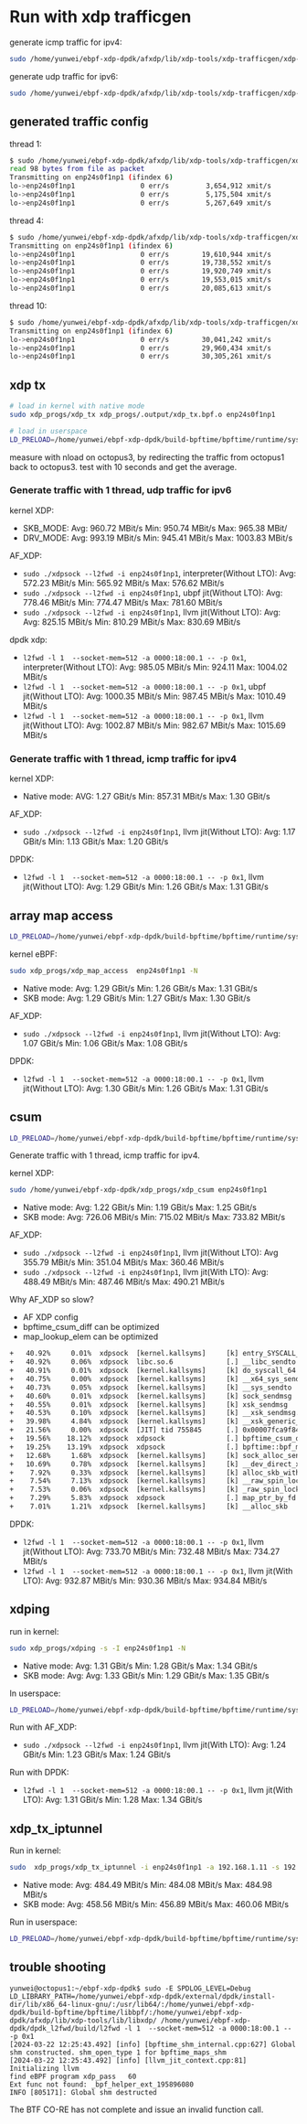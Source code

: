 # Run with xdp trafficgen

generate icmp traffic for ipv4:

```sh
sudo /home/yunwei/ebpf-xdp-dpdk/afxdp/lib/xdp-tools/xdp-trafficgen/xdp-trafficgen file enp24s0f1np1 /home/yunwei/ebpf-xdp-dpdk/documents/benchmark/icmp.bin
```

generate udp traffic for ipv6:

```sh
sudo /home/yunwei/ebpf-xdp-dpdk/afxdp/lib/xdp-tools/xdp-trafficgen/xdp-trafficgen udp enp24s0f1np1 --dst-mac b8:3f:d2:2a:e5:11 --src-mac b8:3f:d2:2a:e7:69 --dst-addr fe80::ba3f:d2ff:fe2a:e511 --src-addr fe80::ba3f:d2ff:fe2a:e769
```

## generated traffic config

thread 1:

```sh
$ sudo /home/yunwei/ebpf-xdp-dpdk/afxdp/lib/xdp-tools/xdp-trafficgen/xdp-trafficgen file enp24s0f1np1 /home/yunwei/ebpf-xdp-dpdk/documents/benchmark/icmp.bin -t 1
read 98 bytes from file as packet
Transmitting on enp24s0f1np1 (ifindex 6)
lo->enp24s0f1np1                0 err/s         3,654,912 xmit/s       
lo->enp24s0f1np1                0 err/s         5,175,504 xmit/s       
lo->enp24s0f1np1                0 err/s         5,267,649 xmit/s 
```

thread 4:

```sh
$ sudo /home/yunwei/ebpf-xdp-dpdk/afxdp/lib/xdp-tools/xdp-trafficgen/xdp-trafficgen udp enp24s0f1np1 --dst-mac b8:3f:d2:2a:e5:11 --src-mac b8:3f:d2:2a:e7:69 --dst-addr fe80::ba3f:d2ff:fe2a:e511 --src-addr fe80::ba3f:d2ff:fe2a:e769 -t 4
Transmitting on enp24s0f1np1 (ifindex 6)
lo->enp24s0f1np1                0 err/s        19,610,944 xmit/s       
lo->enp24s0f1np1                0 err/s        19,738,552 xmit/s       
lo->enp24s0f1np1                0 err/s        19,920,749 xmit/s       
lo->enp24s0f1np1                0 err/s        19,553,015 xmit/s       
lo->enp24s0f1np1                0 err/s        20,085,613 xmit/s   
```

thread 10:

```sh
$ sudo /home/yunwei/ebpf-xdp-dpdk/afxdp/lib/xdp-tools/xdp-trafficgen/xdp-trafficgen udp enp24s0f1np1 --dst-mac b8:3f:d2:2a:e5:11 --src-mac b8:3f:d2:2a:e7:69 --dst-addr fe80::ba3f:d2ff:fe2a:e511 --src-addr fe80::ba3f:d2ff:fe2a:e769 -t 10
Transmitting on enp24s0f1np1 (ifindex 6)
lo->enp24s0f1np1                0 err/s        30,041,242 xmit/s       
lo->enp24s0f1np1                0 err/s        29,960,434 xmit/s       
lo->enp24s0f1np1                0 err/s        30,305,261 xmit/s 
```

## xdp tx

```sh
# load in kernel with native mode
sudo xdp_progs/xdp_tx xdp_progs/.output/xdp_tx.bpf.o enp24s0f1np1

# load in userspace
LD_PRELOAD=/home/yunwei/ebpf-xdp-dpdk/build-bpftime/bpftime/runtime/syscall-server/libbpftime-syscall-server.so SPDLOG_LEVEL=debug xdp_progs/xdp_tx xdp_progs/.output/xdp_tx.bpf.o enp24s0f1np1 xdp-ebpf-new/base.btf
```

measure with nload on octopus3, by redirecting the traffic from octopus1 back to octopus3. test with 10 seconds and get the average.

### Generate traffic with 1 thread, udp traffic for ipv6

kernel XDP:

- SKB_MODE: Avg: 960.72 MBit/s Min: 950.74 MBit/s Max: 965.38 MBit/
- DRV_MODE: Avg: 993.19 MBit/s  Min: 945.41 MBit/s Max: 1003.83 MBit/s

AF_XDP:

- `sudo ./xdpsock --l2fwd -i enp24s0f1np1`, interpreter(Without LTO): Avg: 572.23 MBit/s  Min: 565.92 MBit/s  Max: 576.62 MBit/s
- `sudo ./xdpsock --l2fwd -i enp24s0f1np1`, ubpf jit(Without LTO):  Avg: 778.46 MBit/s  Min: 774.47 MBit/s  Max: 781.60 MBit/s
- `sudo ./xdpsock --l2fwd -i enp24s0f1np1`, llvm jit(Without LTO): Avg: Avg: 825.15 MBit/s  Min: 810.29 MBit/s  Max: 830.69 MBit/s
  
dpdk xdp:  

- `l2fwd -l 1  --socket-mem=512 -a 0000:18:00.1 -- -p 0x1`, interpreter(Without LTO): Avg: 985.05 MBit/s Min: 924.11 Max: 1004.02 MBit/s
- `l2fwd -l 1  --socket-mem=512 -a 0000:18:00.1 -- -p 0x1`, ubpf jit(Without LTO): Avg: 1000.35 MBit/s Min: 987.45 MBit/s Max: 1010.49 MBit/s
- `l2fwd -l 1  --socket-mem=512 -a 0000:18:00.1 -- -p 0x1`, llvm jit(Without LTO): Avg: 1002.87 MBit/s Min: 982.67 MBit/s Max: 1015.69 MBit/s

### Generate traffic with 1 thread, icmp traffic for ipv4

kernel XDP:

- Native mode: AVG: 1.27 GBit/s Min: 857.31 MBit/s  Max: 1.30 GBit/s

AF_XDP:

- `sudo ./xdpsock --l2fwd -i enp24s0f1np1`, llvm jit(Without LTO): Avg: 1.17 GBit/s Min: 1.13 GBit/s Max: 1.20 GBit/s

DPDK:

- `l2fwd -l 1  --socket-mem=512 -a 0000:18:00.1 -- -p 0x1`, llvm jit(Without LTO): Avg: 1.29 GBit/s Min: 1.26 GBit/s Max: 1.31 GBit/s

## array map access

```sh
LD_PRELOAD=/home/yunwei/ebpf-xdp-dpdk/build-bpftime/bpftime/runtime/syscall-server/libbpftime-syscall-server.so SPDLOG_LEVEL=debug xdp_progs/xdp_map_access  enp24s0f1np1 xdp-ebpf-new/base.btf
```

kernel eBPF:

```sh
sudo xdp_progs/xdp_map_access  enp24s0f1np1 -N
```

- Native mode: Avg: 1.29 GBit/s Min: 1.26 GBit/s  Max: 1.31 GBit/s
- SKB mode: Avg: 1.29 GBit/s Min: 1.27 GBit/s Max: 1.30 GBit/s

AF_XDP:

- `sudo ./xdpsock --l2fwd -i enp24s0f1np1`, llvm jit(Without LTO): Avg: 1.07 GBit/s Min: 1.06 GBit/s Max: 1.08 GBit/s

DPDK:

- `l2fwd -l 1  --socket-mem=512 -a 0000:18:00.1 -- -p 0x1`, llvm jit(Without LTO): Avg: 1.30 GBit/s  Min: 1.26 GBit/s  Max: 1.31 GBit/s

## csum

```sh
LD_PRELOAD=/home/yunwei/ebpf-xdp-dpdk/build-bpftime/bpftime/runtime/syscall-server/libbpftime-syscall-server.so SPDLOG_LEVEL=debug xdp_progs/xdp_csum enp24s0f1np1 xdp-ebpf-new/base.btf
```

Generate traffic with 1 thread, icmp traffic for ipv4.

kernel XDP:

```sh
sudo /home/yunwei/ebpf-xdp-dpdk/xdp_progs/xdp_csum enp24s0f1np1
```

- Native mode: Avg: 1.22 GBit/s  Min: 1.19 GBit/s Max: 1.25 GBit/s
- SKB mode: Avg: 726.06 MBit/s Min: 715.02 MBit/s Max: 733.82 MBit/s

AF_XDP:

- `sudo ./xdpsock --l2fwd -i enp24s0f1np1`, llvm jit(Without LTO): Avg 355.79 MBit/s Min: 351.04 MBit/s Max: 360.46 MBit/s
- `sudo ./xdpsock --l2fwd -i enp24s0f1np1`, llvm jit(With LTO): Avg: 488.49 MBit/s Min: 487.46 MBit/s Max: 490.21 MBit/s
  
Why AF_XDP so slow?

- AF XDP config
- bpftime_csum_diff can be optimized
- map_lookup_elem can be optimized

```txt
+   40.92%     0.01%  xdpsock  [kernel.kallsyms]     [k] entry_SYSCALL_64_after_hwframe
+   40.92%     0.06%  xdpsock  libc.so.6             [.] __libc_sendto
+   40.91%     0.01%  xdpsock  [kernel.kallsyms]     [k] do_syscall_64
+   40.75%     0.00%  xdpsock  [kernel.kallsyms]     [k] __x64_sys_sendto
+   40.73%     0.05%  xdpsock  [kernel.kallsyms]     [k] __sys_sendto
+   40.60%     0.01%  xdpsock  [kernel.kallsyms]     [k] sock_sendmsg
+   40.55%     0.01%  xdpsock  [kernel.kallsyms]     [k] xsk_sendmsg
+   40.53%     0.10%  xdpsock  [kernel.kallsyms]     [k] __xsk_sendmsg.constprop.0.isra.0
+   39.98%     4.84%  xdpsock  [kernel.kallsyms]     [k] __xsk_generic_xmit
+   21.56%     0.00%  xdpsock  [JIT] tid 755845      [.] 0x00007fca9f84c0ce
+   19.56%    18.12%  xdpsock  xdpsock               [.] bpftime_csum_diff
+   19.25%    13.19%  xdpsock  xdpsock               [.] bpftime::bpf_map_handler::map_lookup_elem(void const
+   12.68%     1.68%  xdpsock  [kernel.kallsyms]     [k] sock_alloc_send_pskb
+   10.69%     0.78%  xdpsock  [kernel.kallsyms]     [k] __dev_direct_xmit
+    7.92%     0.33%  xdpsock  [kernel.kallsyms]     [k] alloc_skb_with_frags
+    7.54%     7.13%  xdpsock  [kernel.kallsyms]     [k] __raw_spin_lock_irqsave
+    7.53%     0.06%  xdpsock  [kernel.kallsyms]     [k] _raw_spin_lock_irqsave
+    7.29%     5.83%  xdpsock  xdpsock               [.] map_ptr_by_fd
+    7.01%     1.21%  xdpsock  [kernel.kallsyms]     [k] __alloc_skb
```

DPDK:

- `l2fwd -l 1  --socket-mem=512 -a 0000:18:00.1 -- -p 0x1`, llvm jit(Without LTO):  Avg: 733.70 MBit/s Min: 732.48 MBit/s Max: 734.27 MBit/s
- `l2fwd -l 1  --socket-mem=512 -a 0000:18:00.1 -- -p 0x1`, llvm jit(With LTO): Avg: 932.87 MBit/s Min: 930.36 MBit/s Max: 934.84 MBit/s

## xdping

run in kernel:

```sh
sudo xdp_progs/xdping -s -I enp24s0f1np1 -N
```

- Native mode: Avg: 1.31 GBit/s Min: 1.28 GBit/s Max: 1.34 GBit/s
- SKB mode: Avg: Avg: 1.33 GBit/s Min: 1.29 GBit/s Max: 1.35 GBit/s

In userspace:

```sh
LD_PRELOAD=/home/yunwei/ebpf-xdp-dpdk/build-bpftime/bpftime/runtime/syscall-server/libbpftime-syscall-server.so SPDLOG_LEVEL=debug xdp_progs/xdping -s -I enp24s0f1np1 xdp-ebpf-new/base.btf
```

Run with AF_XDP:

- `sudo ./xdpsock --l2fwd -i enp24s0f1np1`, llvm jit(With LTO): Avg: 1.24 GBit/s Min: 1.23 GBit/s Max: 1.24 GBit/s

Run with DPDK:

- `l2fwd -l 1  --socket-mem=512 -a 0000:18:00.1 -- -p 0x1`, llvm jit(With LTO): Avg: 1.31 GBit/s Min: 1.28  Max: 1.34 GBit/s

## xdp_tx_iptunnel

Run in kernel:

```sh
sudo  xdp_progs/xdp_tx_iptunnel -i enp24s0f1np1 -a 192.168.1.11 -s 192.168.1.13 -d 192.168.1.13 -m b8:3f:d2:2a:e7:69  -p 1-255 -S
```

- Native mode: Avg: 484.49 MBit/s Min: 484.08 MBit/s  Max: 484.98 MBit/s
- SKB mode: Avg: 458.56 MBit/s  Min: 456.89 MBit/s  Max: 460.06 MBit/s

Run in userspace:

```sh
LD_PRELOAD=/home/yunwei/ebpf-xdp-dpdk/build-bpftime/bpftime/runtime/syscall-server/libbpftime-syscall-server.so SPDLOG_LEVEL=debug    xdp_progs/xdp_tx_iptunnel -i enp24s0f1np1 -a 192.168.1.11 -s 192.168.1.13 -d 192.168.1.13 -m b8:3f:d2:2a:e7:69  -p 1-255 -b xdp-ebpf-new/base.btf
```

## trouble shooting

```console
yunwei@octopus1:~/ebpf-xdp-dpdk$ sudo -E SPDLOG_LEVEL=Debug LD_LIBRARY_PATH=/home/yunwei/ebpf-xdp-dpdk/external/dpdk/install-dir/lib/x86_64-linux-gnu/:/usr/lib64/:/home/yunwei/ebpf-xdp-dpdk/build-bpftime/bpftime/libbpf/:/home/yunwei/ebpf-xdp-dpdk/afxdp/lib/xdp-tools/lib/libxdp/ /home/yunwei/ebpf-xdp-dpdk/dpdk_l2fwd/build/l2fwd -l 1  --socket-mem=512 -a 0000:18:00.1 -- -p 0x1
[2024-03-22 12:25:43.492] [info] [bpftime_shm_internal.cpp:627] Global shm constructed. shm_open_type 1 for bpftime_maps_shm
[2024-03-22 12:25:43.492] [info] [llvm_jit_context.cpp:81] Initializing llvm
find eBPF program xdp_pass   60
Ext func not found: _bpf_helper_ext_195896080
INFO [805171]: Global shm destructed
```

The BTF CO-RE has not complete and issue an invalid function call.
